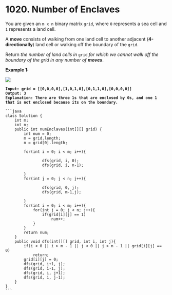 # 1020. Number of Enclaves

You are given an `m x n` binary matrix `grid`, where `0` represents a sea cell and `1` represents a land cell.

A **move** consists of walking from one land cell to another adjacent (**4-directionally**) land cell or walking off the boundary of the `grid`.

Return _the number of land cells in_ `grid` _for which we cannot walk off the boundary of the grid in any number of **moves**_.

&#x20;

**Example 1:**

![](https://assets.leetcode.com/uploads/2021/02/18/enclaves1.jpg)

<pre><code><strong>Input: grid = [[0,0,0,0],[1,0,1,0],[0,1,1,0],[0,0,0,0]]
</strong><strong>Output: 3
</strong><strong>Explanation: There are three 1s that are enclosed by 0s, and one 1 that is not enclosed because its on the boundary.
</strong></code></pre>

````
```java
class Solution {
    int m;
    int n;
    public int numEnclaves(int[][] grid) {
        int num = 0;
        m = grid.length;
        n = grid[0].length;
        
        for(int i = 0; i < m; i++){

                dfs(grid, i, 0);
                dfs(grid, i, n-1);
            
        }
        for(int j = 0; j < n; j++){

                dfs(grid, 0, j);
                dfs(grid, m-1,j);
            
        }
        for(int i = 0; i < m; i++){
            for(int j = 0; j < n; j++){
                if(grid[i][j] == 1)
                    num++;
            }
        } 
        return num;
    }
    public void dfs(int[][] grid, int i, int j){
        if(i < 0 || i > m - 1 || j < 0 || j > n - 1 || grid[i][j] == 0)
            return;
        grid[i][j] = 0;
        dfs(grid, i+1, j);
        dfs(grid, i-1, j);
        dfs(grid, i, j+1);
        dfs(grid, i, j-1);
    }
}
```
````
